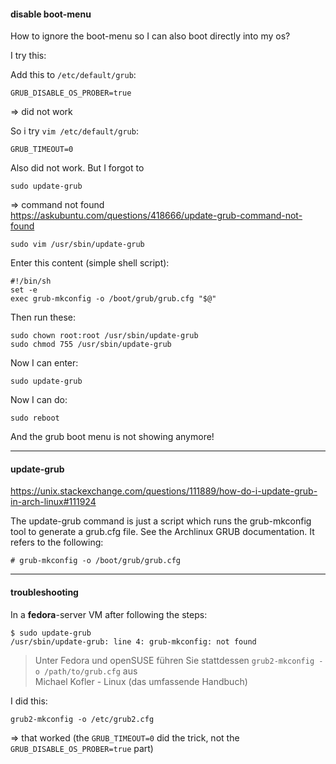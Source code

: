 #### disable boot-menu

How to ignore the boot-menu so I can also boot directly into my os?

I try this:

Add this to `/etc/default/grub`:
```
GRUB_DISABLE_OS_PROBER=true
```

=> did not work

So i try `vim /etc/default/grub`:
```
GRUB_TIMEOUT=0
```

Also did not work.
But I forgot to
```
sudo update-grub
```
=> command not found\
https://askubuntu.com/questions/418666/update-grub-command-not-found

```
sudo vim /usr/sbin/update-grub
```

Enter this content (simple shell script):
```
#!/bin/sh
set -e
exec grub-mkconfig -o /boot/grub/grub.cfg "$@"
```

Then run these:
```
sudo chown root:root /usr/sbin/update-grub
sudo chmod 755 /usr/sbin/update-grub
```

Now I can enter:
```
sudo update-grub
```

Now I can do:
```
sudo reboot
```

And the grub boot menu is not showing anymore!

***
#### update-grub

https://unix.stackexchange.com/questions/111889/how-do-i-update-grub-in-arch-linux#111924

The update-grub command is just a script which runs the grub-mkconfig tool to generate a grub.cfg file. See the Archlinux GRUB documentation. It refers to the following:
```
# grub-mkconfig -o /boot/grub/grub.cfg
```

***
#### troubleshooting

In a **fedora**-server VM after following the steps:
```
$ sudo update-grub
/usr/sbin/update-grub: line 4: grub-mkconfig: not found
```


> Unter Fedora und openSUSE führen Sie stattdessen `grub2-mkconfig -o /path/to/grub.cfg` aus\
Michael Kofler - Linux (das umfassende Handbuch)

I did this:
```
grub2-mkconfig -o /etc/grub2.cfg
```
=> that worked (the `GRUB_TIMEOUT=0` did the trick, not the `GRUB_DISABLE_OS_PROBER=true` part)
